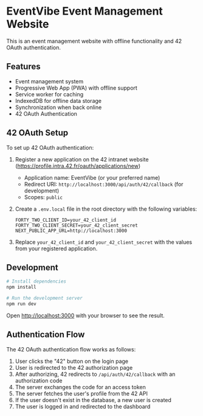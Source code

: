 # EventVibe Event Management Website

This is an event management website with offline functionality and 42 OAuth authentication.

## Features

- Event management system
- Progressive Web App (PWA) with offline support
- Service worker for caching
- IndexedDB for offline data storage
- Synchronization when back online
- 42 OAuth Authentication

## 42 OAuth Setup

To set up 42 OAuth authentication:

1. Register a new application on the 42 intranet website (https://profile.intra.42.fr/oauth/applications/new)
   - Application name: EventVibe (or your preferred name)
   - Redirect URI: `http://localhost:3000/api/auth/42/callback` (for development)
   - Scopes: `public`

2. Create a `.env.local` file in the root directory with the following variables:
   ```
   FORTY_TWO_CLIENT_ID=your_42_client_id
   FORTY_TWO_CLIENT_SECRET=your_42_client_secret
   NEXT_PUBLIC_APP_URL=http://localhost:3000
   ```

3. Replace `your_42_client_id` and `your_42_client_secret` with the values from your registered application.

## Development

```bash
# Install dependencies
npm install

# Run the development server
npm run dev
```

Open [http://localhost:3000](http://localhost:3000) with your browser to see the result.

## Authentication Flow

The 42 OAuth authentication flow works as follows:

1. User clicks the "42" button on the login page
2. User is redirected to the 42 authorization page
3. After authorizing, 42 redirects to `/api/auth/42/callback` with an authorization code
4. The server exchanges the code for an access token
5. The server fetches the user's profile from the 42 API
6. If the user doesn't exist in the database, a new user is created
7. The user is logged in and redirected to the dashboard 